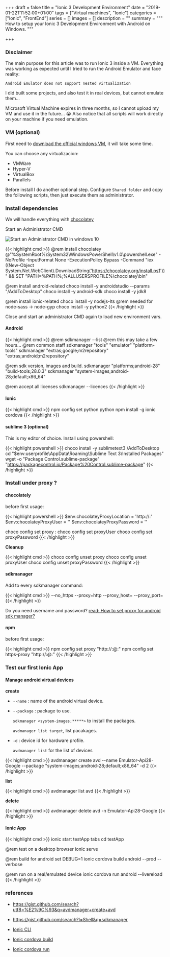 +++
draft = false
title = "Ionic 3 Development Environment"
date = "2019-01-22T11:52:00+01:00"
tags = ["Virtual machines", "Ionic"]
categories = ["Ionic", "FrontEnd"]
series = []
images = []
description = ""
summary = """
How to setup your Ionic 3 Development Environment with Android on Windows.
"""


+++

### Disclaimer

The main purpose for this article was to run Ionic 3 inside a VM.
Everything was working as expected until I tried to run the Android Emulator
and face reality:

`Android Emulator does not support nested virtualization`

I did built some projects, and also test it in real devices, but cannot emulate
them...

Microsoft Virtual Machine expires in three months,
so I cannot upload my VM and use it in the future... :sob:
Also notice that all scripts will work directly on your machine if you
need emulation.

### VM (optional)

First need to [download the official windows VM](https://developer.microsoft.com/en-us/windows/downloads/virtual-machines), it will take some time.

You can choose any virtualizacion:

* VMWare
* Hyper-V
* VirtualBox
* Parallels


Before install I do another optional step.
Configure `Shared folder` and copy the following scripts,
then just execute them as administrator.


### Install dependencies

We will handle everything with [chocolatey](https://chocolatey.org/)

Start an Administrator CMD

![Start an Administrator CMD in windows 10](windows-10-run-cmd-as-administrator.png)

{{< highlight cmd >}}
@rem install chocolatey
@"%SystemRoot%\System32\WindowsPowerShell\v1.0\powershell.exe" -NoProfile -InputFormat None -ExecutionPolicy Bypass -Command "iex ((New-Object System.Net.WebClient).DownloadString('https://chocolatey.org/install.ps1'))" && SET "PATH=%PATH%;%ALLUSERSPROFILE%\chocolatey\bin"

@rem install android-related
choco install -y androidstudio --params "/AddToDesktop"
choco install -y android-sdk
choco install -y jdk8

@rem install ionic-related
choco install -y nodejs-lts
@rem needed for node-sass -> node-gyp
choco install -y python2
{{< /highlight >}}

Close and start an administrator CMD again to load new environment vars.


#### Android

{{< highlight cmd >}}
@rem sdkmanager --list
@rem this may take a few hours...
@rem common staff
sdkmanager "tools" "emulator" "platform-tools"
sdkmanager "extras;google;m2repository" "extras;android;m2repository"

@rem sdk version, images and build.
sdkmanager "platforms;android-28" "build-tools;28.0.3"
sdkmanager "system-images;android-28;default;x86_64"

@rem accept all licenses
sdkmanager --licences
{{< /highlight >}}

#### Ionic

{{< highlight cmd >}}
npm config set python python
npm install -g ionic cordova
{{< /highlight >}}

#### sublime 3 (optional)

This is my editor of choice. Install using powershell:

{{< highlight powershell >}}
choco install -y sublimetext3 /AddToDesktop
cd "$env:userprofile\AppData\Roaming\Sublime Text 3\Installed Packages"
wget -o "Package Control.sublime-package" "https://packagecontrol.io/Package%20Control.sublime-package"
{{< /highlight >}}

### Install under proxy ?

#### chocolately

before first usage:

{{< highlight powershell >}}
$env:chocolateyProxyLocation = 'http://<proxy-host>:<proxy-port>'
$env:chocolateyProxyUser = '<proxy-user>'
$env:chocolateyProxyPassword = '<proxy-password>'


choco config set proxy <proxy-host>:<proxy-port>
choco config set proxyUser <proxy-user>
choco config set proxyPassword <proxy-password>
{{< /highlight >}}

**Cleanup**

{{< highlight cmd >}}
choco config unset proxy
choco config unset proxyUser
choco config unset proxyPassword
{{< /highlight >}}

#### sdkmanager

Add to every sdkmanager command:

{{< highlight cmd >}}
--no_https --proxy=http --proxy_host=<proxy-host> --proxy_port=<proxy-port>
{{< /highlight >}}

Do you need username and password? [read: How to set proxy for android sdk manager?
](https://stackoverflow.com/questions/42296708/how-to-set-proxy-for-android-sdk-manager/51973575#51973575)


#### npm

before first usage:

{{< highlight cmd >}}
npm config set proxy "http://<proxy-user>:<proxy-password>@<proxy-host>:<proxy-port>"
npm config set https-proxy "http://<proxy-user>:<proxy-password>@<proxy-host>:<proxy-port>"
{{< /highlight >}}


### Test our first Ionic App

#### Manage android virtual devices

**create**

* `--name` : name of the android virtual device.

* `--package` : package to use.

    `sdkmanager <system-images;*****>` to install the packages.

    `avdmanager list target`, list pacakages.

* `-d` : device id for hardware profile.

    `avdmanager list` for the list of devices

{{< highlight cmd >}}
avdmanager create avd --name Emulator-Api28-Google --package "system-images;android-28;default;x86_64" -d 2
{{< /highlight >}}


**list**

{{< highlight cmd >}}
avdmanager list avd
{{< /highlight >}}

**delete**

{{< highlight cmd >}}
avdmanager delete avd -n Emulator-Api28-Google
{{< /highlight >}}


#### Ionic App

{{< highlight cmd >}}
ionic start testApp tabs
cd testApp

@rem test on a desktop browser
ionic serve

@rem build for android
set DEBUG=1
ionic cordova build android --prod --verbose

@rem run on a real/emulated device
ionic cordova run android --livereload
{{< /highlight >}}



### references

* https://gist.github.com/search?utf8=%E2%9C%93&q=avdmanager+create+avd

* https://gist.github.com/search?l=Shell&q=sdkmanager

* [Ionic CLI](https://ionicframework.com/docs/cli/)

* [Ionic cordova build](https://ionicframework.com/docs/cli/cordova/build/)

* [Ionic cordova run](https://ionicframework.com/docs/cli/cordova/run/)
